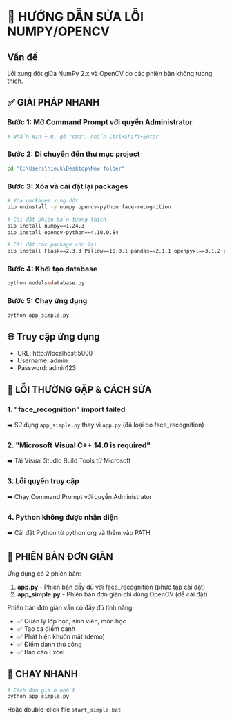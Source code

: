 # 🔧 HƯỚNG DẪN SỬA LỖI NUMPY/OPENCV

## Vấn đề

Lỗi xung đột giữa NumPy 2.x và OpenCV do các phiên bản không tương thích.

## ✅ GIẢI PHÁP NHANH

### Bước 1: Mở Command Prompt với quyền Administrator

```bash
# Nhấn Win + R, gõ "cmd", nhấn Ctrl+Shift+Enter
```

### Bước 2: Di chuyển đến thư mục project

```bash
cd "C:\Users\hieuk\Desktop\New folder"
```

### Bước 3: Xóa và cài đặt lại packages

```bash
# Xóa packages xung đột
pip uninstall -y numpy opencv-python face-recognition

# Cài đặt phiên bản tương thích
pip install numpy==1.24.3
pip install opencv-python==4.10.0.84

# Cài đặt các package còn lại
pip install Flask==2.3.3 Pillow==10.0.1 pandas==2.1.1 openpyxl==3.1.2 python-dateutil==2.8.2 Werkzeug==2.3.7
```

### Bước 4: Khởi tạo database

```bash
python models\database.py
```

### Bước 5: Chạy ứng dụng

```bash
python app_simple.py
```

## 🌐 Truy cập ứng dụng

- URL: http://localhost:5000
- Username: admin
- Password: admin123

## 📝 LỖI THƯỜNG GẶP & CÁCH SỬA

### 1. "face_recognition" import failed

➡️ Sử dụng `app_simple.py` thay vì `app.py` (đã loại bỏ face_recognition)

### 2. "Microsoft Visual C++ 14.0 is required"

➡️ Tải Visual Studio Build Tools từ Microsoft

### 3. Lỗi quyền truy cập

➡️ Chạy Command Prompt với quyền Administrator

### 4. Python không được nhận diện

➡️ Cài đặt Python từ python.org và thêm vào PATH

## 🎯 PHIÊN BẢN ĐƠN GIẢN

Ứng dụng có 2 phiên bản:

1. **app.py** - Phiên bản đầy đủ với face_recognition (phức tạp cài đặt)
2. **app_simple.py** - Phiên bản đơn giản chỉ dùng OpenCV (dễ cài đặt)

Phiên bản đơn giản vẫn có đầy đủ tính năng:

- ✅ Quản lý lớp học, sinh viên, môn học
- ✅ Tạo ca điểm danh
- ✅ Phát hiện khuôn mặt (demo)
- ✅ Điểm danh thủ công
- ✅ Báo cáo Excel

## 🚀 CHẠY NHANH

```bash
# Cách đơn giản nhất
python app_simple.py
```

Hoặc double-click file `start_simple.bat`
